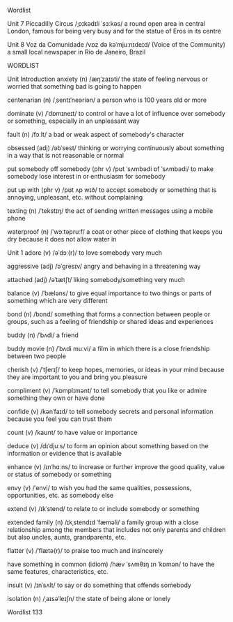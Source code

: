 Wordlist

Unit 7
Piccadilly Circus /ˌpɪkədɪli ˈsɜːkəs/ a round open area in central London, famous for being very busy and for the statue of Eros in its centre

Unit 8
Voz da Comunidade /vɒz də kəˈmjuːnɪdeɪd/ (Voice of the Community) a small local newspaper in Rio de Janeiro, Brazil

WORDLIST

Unit Introduction
anxiety (n) /æŋˈzaɪəti/ the state of feeling nervous or worried that something bad is going to happen

centenarian (n) /ˌsentɪˈneəriən/ a person who is 100 years old or more

dominate (v) /ˈdɒmɪneɪt/ to control or have a lot of influence over somebody or something, especially in an unpleasant way

fault (n) /fɔːlt/ a bad or weak aspect of somebody's character

obsessed (adj) /əbˈsest/ thinking or worrying continuously about something in a way that is not reasonable or normal

put somebody off somebody (phr v) /pʊt ˈsʌmbədi ɒf ˈsʌmbədi/ to make somebody lose interest in or enthusiasm for somebody

put up with (phr v) /pʊt ʌp wɪð/ to accept somebody or something that is annoying, unpleasant, etc. without complaining

texting (n) /ˈtekstɪŋ/ the act of sending written messages using a mobile phone

waterproof (n) /ˈwɔːtəpruːf/ a coat or other piece of clothing that keeps you dry because it does not allow water in

Unit 1
adore (v) /əˈdɔː(r)/ to love somebody very much

aggressive (adj) /əˈɡresɪv/ angry and behaving in a threatening way

attached (adj) /əˈtætʃt/ liking somebody/something very much

balance (v) /ˈbæləns/ to give equal importance to two things or parts of something which are very different

bond (n) /bɒnd/ something that forms a connection between people or groups, such as a feeling of friendship or shared ideas and experiences

buddy (n) /ˈbʌdi/ a friend

buddy movie (n) /ˈbʌdi muːvi/ a film in which there is a close friendship between two people

cherish (v) /ˈtʃerɪʃ/ to keep hopes, memories, or ideas in your mind because they are important to you and bring you pleasure

compliment (v) /ˈkɒmplɪmənt/ to tell somebody that you like or admire something they own or have done

confide (v) /kənˈfaɪd/ to tell somebody secrets and personal information because you feel you can trust them

count (v) /kaʊnt/ to have value or importance

deduce (v) /dɪˈdjuːs/ to form an opinion about something based on the information or evidence that is available

enhance (v) /ɪnˈhɑːns/ to increase or further improve the good quality, value or status of somebody or something

envy (v) /ˈenvi/ to wish you had the same qualities, possessions, opportunities, etc. as somebody else

extend (v) /ɪkˈstend/ to relate to or include somebody or something

extended family (n) /ɪkˌstendɪd ˈfæməli/ a family group with a close relationship among the members that includes not only parents and children but also uncles, aunts, grandparents, etc.

flatter (v) /ˈflætə(r)/ to praise too much and insincerely

have something in common (idiom) /hæv ˈsʌmθɪŋ ɪn ˈkɒmən/ to have the same features, characteristics, etc.

insult (v) /ɪnˈsʌlt/ to say or do something that offends somebody

isolation (n) /ˌaɪsəˈleɪʃn/ the state of being alone or lonely

Wordlist 133